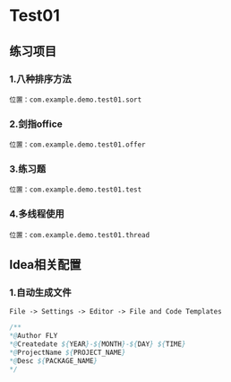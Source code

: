 # Test01
## 练习项目
### 1.八种排序方法
    位置：com.example.demo.test01.sort

### 2.剑指office 
    位置：com.example.demo.test01.offer

### 3.练习题
    位置：com.example.demo.test01.test
    
### 4.多线程使用            
    位置：com.example.demo.test01.thread
    
    
## Idea相关配置
### 1.自动生成文件
    File -> Settings -> Editor -> File and Code Templates   
```java
/**
*@Author FLY
*@Createdate ${YEAR}-${MONTH}-${DAY} ${TIME}
*@ProjectName ${PROJECT_NAME}
*@Desc ${PACKAGE_NAME}
*/
```